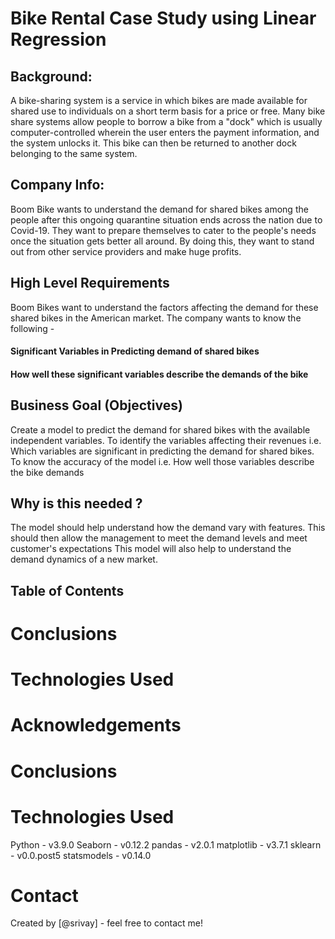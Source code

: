 # Bike Rental Case Study using Linear Regression

## Background:

A bike-sharing system is a service in which bikes are made available for shared use to individuals on a short term basis for a price or free.
Many bike share systems allow people to borrow a bike from a "dock" which is usually computer-controlled wherein the user enters the payment information, and the system unlocks it.
This bike can then be returned to another dock belonging to the same system.

## Company Info:
Boom Bike wants to understand the demand for shared bikes among the people after this ongoing quarantine situation ends across the nation due to Covid-19.
They want to prepare themselves to cater to the people's needs once the situation gets better all around.
By doing this, they want to stand out from other service providers and make huge profits.

## High Level Requirements
Boom Bikes want to understand the factors affecting the demand for these shared bikes in the American market.
The company wants to know the following -
#### Significant Variables in Predicting demand of shared bikes
#### How well these significant variables describe the demands of the bike

## Business Goal (Objectives)
Create a model to predict the demand for shared bikes with the available independent variables.
To identify the variables affecting their revenues i.e. Which variables are significant in predicting the demand for shared bikes.
To know the accuracy of the model i.e. How well those variables describe the bike demands

## Why is this needed ?
The model should help understand how the demand vary with features.
This should then allow the management to meet the demand levels and meet customer's expectations
This model will also help to understand the demand dynamics of a new market.

## Table of Contents
# Conclusions
# Technologies Used
# Acknowledgements
# Conclusions
# Technologies Used
Python - v3.9.0
Seaborn - v0.12.2
pandas - v2.0.1
matplotlib - v3.7.1
sklearn - v0.0.post5
statsmodels - v0.14.0
# Contact
Created by [@srivay] - feel free to contact me!
